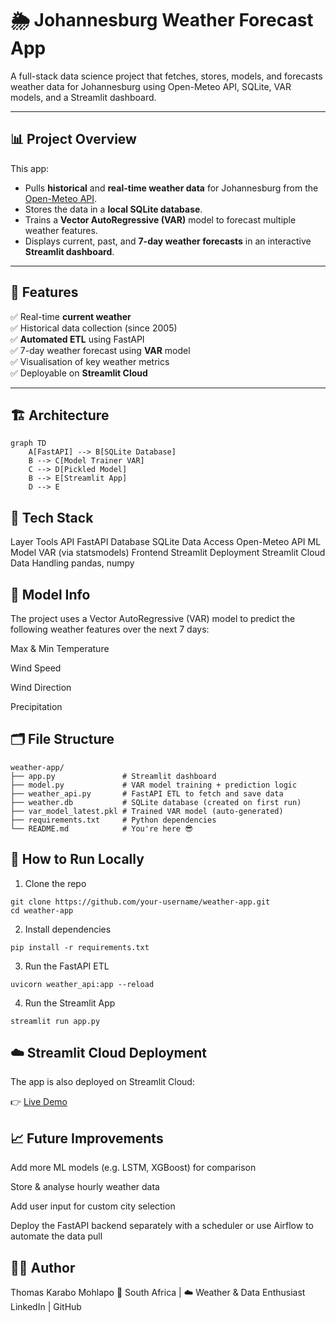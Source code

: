 # 🌦️ Johannesburg Weather Forecast App

A full-stack data science project that fetches, stores, models, and forecasts weather data for Johannesburg using Open-Meteo API, SQLite, VAR models, and a Streamlit dashboard.

---

## 📊 Project Overview

This app:
- Pulls **historical** and **real-time weather data** for Johannesburg from the [Open-Meteo API](https://open-meteo.com).
- Stores the data in a **local SQLite database**.
- Trains a **Vector AutoRegressive (VAR)** model to forecast multiple weather features.
- Displays current, past, and **7-day weather forecasts** in an interactive **Streamlit dashboard**.

---

## 🚀 Features

✅ Real-time **current weather**  
✅ Historical data collection (since 2005)  
✅ **Automated ETL** using FastAPI  
✅ 7-day weather forecast using **VAR** model  
✅ Visualisation of key weather metrics  
✅ Deployable on **Streamlit Cloud**

---

## 🏗️ Architecture

```mermaid
graph TD
    A[FastAPI] --> B[SQLite Database]
    B --> C[Model Trainer VAR]
    C --> D[Pickled Model]
    B --> E[Streamlit App]
    D --> E
```
## 🔧 Tech Stack
Layer	Tools
API	FastAPI
Database	SQLite
Data Access	Open-Meteo API
ML Model	VAR (via statsmodels)
Frontend	Streamlit
Deployment	Streamlit Cloud
Data Handling	pandas, numpy

## 🧠 Model Info
The project uses a Vector AutoRegressive (VAR) model to predict the following weather features over the next 7 days:

Max & Min Temperature

Wind Speed

Wind Direction

Precipitation

## 🗂️ File Structure
```
weather-app/
├── app.py               # Streamlit dashboard
├── model.py             # VAR model training + prediction logic
├── weather_api.py       # FastAPI ETL to fetch and save data
├── weather.db           # SQLite database (created on first run)
├── var_model_latest.pkl # Trained VAR model (auto-generated)
├── requirements.txt     # Python dependencies
└── README.md            # You're here 😎
```

## 🚦 How to Run Locally
1. Clone the repo
```
git clone https://github.com/your-username/weather-app.git
cd weather-app
```
2. Install dependencies
```
pip install -r requirements.txt
```

3. Run the FastAPI ETL
```
uvicorn weather_api:app --reload
```
4. Run the Streamlit App
```
streamlit run app.py
```
## ☁️ Streamlit Cloud Deployment
The app is also deployed on Streamlit Cloud:

👉 [Live Demo](https://weather-app-aq5opgjg3fesucfkd4kkbu.streamlit.app)

## 📈 Future Improvements
Add more ML models (e.g. LSTM, XGBoost) for comparison

Store & analyse hourly weather data

Add user input for custom city selection

Deploy the FastAPI backend separately with a scheduler or use Airflow to automate the data pull

## 🧑‍💻 Author
Thomas Karabo Mohlapo
📍 South Africa | ☁️ Weather & Data Enthusiast
LinkedIn | GitHub

